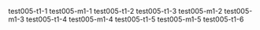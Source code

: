 test005-t1-1
test005-m1-1
test005-t1-2
test005-t1-3
test005-m1-2
test005-m1-3
test005-t1-4
test005-m1-4
test005-t1-5
test005-m1-5
test005-t1-6

